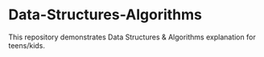 # Data-Structures-Algorithms
This repository demonstrates Data Structures &amp; Algorithms explanation for teens/kids.
